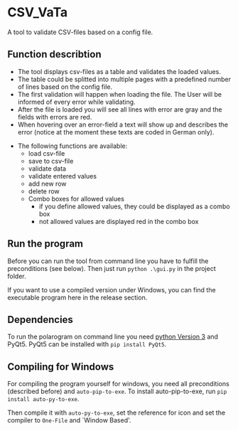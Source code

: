 # CSV_VaTa
A tool to validate CSV-files based on a config file.

## Function describtion
- The tool displays csv-files as a table and validates the loaded values.
- The table could be splitted into multiple pages with a predefined number of lines based on the config file.
- The first validation will happen when loading the file. The User will be informed of every error while validating.
- After the file is loaded you will see all lines with error are gray and the fields with errors are red.
- When hovering over an error-field a text will show up and describes the error (notice at the moment these texts are coded in German only).
* The following functions are available:
  * load csv-file
  * save to csv-file
  * validate data
  * validate entered values
  * add new row
  * delete row
  * Combo boxes for allowed values
    * if you define allowed values, they could be displayed as a combo box
    * not allowed values are displayed red in the combo box
 
## Run the program
Before you can run the tool from command line you have to fulfill the preconditions (see below). Then just run `python .\gui.py` in the project folder.

If you want to use a compiled version under Windows, you can find the executable program here in the release section.

## Dependencies
To run the polarogram on command line you need [python Version 3](https://www.python.org/downloads/) and PyQt5.
PyQt5 can be installed with `pip install PyQt5`.

## Compiling for Windows
For compiling the program yourself for windows, you need all preconditions (described before) and `auto-pip-to-exe`. To install auto-pip-to-exe, run `pip install auto-py-to-exe`.

Then compile it with `auto-py-to-exe`, set the reference for icon and set the compiler to `One-File` and `Window Based'.
